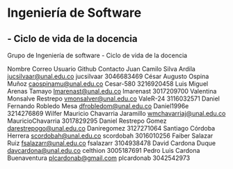 # Ingeniería de Software
## - Ciclo de vida de la docencia 
Grupo de Ingeniería de software - Ciclo de vida de la docencia 

Nombre	Correo	Usuario Github	Contacto
Juan Camilo Silva Ardila	jucsilvaar@unal.edu.co	jucsilvaar	3046683469
César Augusto Ospina Muñoz	caospinamu@unal.edu.co	Cesar-580	3216920458
Luis Miguel Arenas Tamayo	lmarenast@unal.edu.co	lmarenast	3017209700
Valentina Monsalve Restrepo 	vmonsalver@unal.edu.co	ValeR-24	3116032571
Daniel Fernando Robledo Mesa	dfrobledom@unal.edu.co	Daniel1996e	3214276869
Wilfer Mauricio Chavarria Jaramillo	wmchavarriaj@unal.edu.co	MauricioChavarria	3017829295
Daniel Restrepo Gomez	darestrepogo@unal.edu.co	Daniregomez	3127271064
Santiago Córdoba Herrera	scordobah@unal.edu.co	scordobah	3016010256
Faiber Salazar Ruiz	fsalazarr@unal.edu.co	fsalazarr	3104938478
David Cardona Duque 	davcardona@unal.edu.co	celthion	3005187691
Pedro Luis Cardona Buenaventura	plcardonab@gmail.com	plcardonab	3042542973
